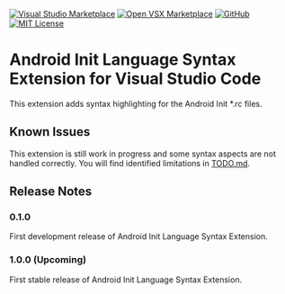 [![Visual Studio Marketplace](https://img.shields.io/visual-studio-marketplace/v/juliencombattelli.android-init-language-syntax?logo=visualstudiocode)](https://marketplace.visualstudio.com/items?itemName=juliencombattelli.android-init-language-syntax)
[![Open VSX Marketplace](https://img.shields.io/open-vsx/v/juliencombattelli/android-init-language-syntax)](https://open-vsx.org/extension/juliencombattelli/android-init-language-syntax)
[![GitHub](https://img.shields.io/github/v/release/juliencombattelli/vscode-android-init-language-syntax?logo=github)](https://github.com/juliencombattelli/vscode-android-init-language-syntax/releases/latest)
[![MIT License](https://flat.badgen.net/badge/license/MIT/blue)](LICENSE)

# Android Init Language Syntax Extension for Visual Studio Code

This extension adds syntax highlighting for the Android Init *.rc files.

## Known Issues

This extension is still work in progress and some syntax aspects are not handled
correctly. You will find identified limitations in [TODO.md](TODO.md).

## Release Notes

### 0.1.0

First development release of Android Init Language Syntax Extension.

### 1.0.0 (Upcoming)

First stable release of Android Init Language Syntax Extension.
